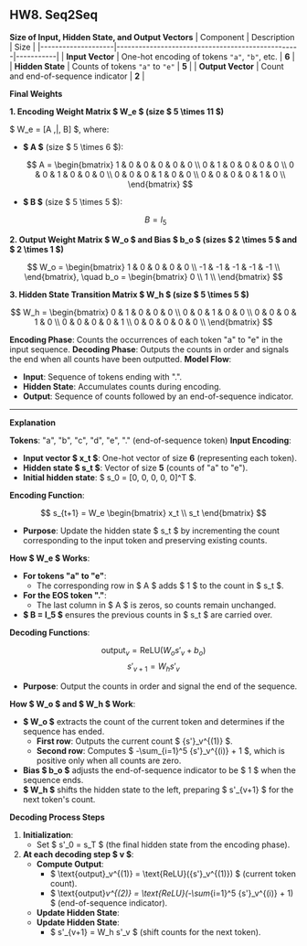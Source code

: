 ## HW8. Seq2Seq

**Size of Input, Hidden State, and Output Vectors**
| Component          | Description                                      | Size      |
|--------------------|--------------------------------------------------|-----------|
| **Input Vector**   | One-hot encoding of tokens `"a"`, `"b"`, etc.    | **6**     |
| **Hidden State**   | Counts of tokens `"a"` to `"e"`                  | **5**     |
| **Output Vector**  | Count and end-of-sequence indicator              | **2**     |

**Final Weights**

**1. Encoding Weight Matrix $ W_e $ (size $ 5 \times 11 $)**

$ W_e = [A \,|\, B] $, where:

- **$ A $** (size $ 5 \times 6 $):

  $$
  A = \begin{bmatrix}
  1 & 0 & 0 & 0 & 0 & 0 \\
  0 & 1 & 0 & 0 & 0 & 0 \\
  0 & 0 & 1 & 0 & 0 & 0 \\
  0 & 0 & 0 & 1 & 0 & 0 \\
  0 & 0 & 0 & 0 & 1 & 0 \\
  \end{bmatrix}
  $$

- **$ B $** (size $ 5 \times 5 $):

  $$
  B = I_5 \quad
  $$

**2. Output Weight Matrix $ W_o $ and Bias $ b_o $ (sizes $ 2 \times 5 $ and $ 2 \times 1 $)**

$$
W_o = \begin{bmatrix}
1 & 0 & 0 & 0 & 0 \\
-1 & -1 & -1 & -1 & -1 \\
\end{bmatrix}, \quad
b_o = \begin{bmatrix}
0 \\
1 \\
\end{bmatrix}
$$

**3. Hidden State Transition Matrix $ W_h $ (size $ 5 \times 5 $)**

$$
W_h = \begin{bmatrix}
0 & 1 & 0 & 0 & 0 \\
0 & 0 & 1 & 0 & 0 \\
0 & 0 & 0 & 1 & 0 \\
0 & 0 & 0 & 0 & 1 \\
0 & 0 & 0 & 0 & 0 \\
\end{bmatrix}
$$

**Encoding Phase**: Counts the occurrences of each token "a" to "e" in the input sequence.
**Decoding Phase**: Outputs the counts in order and signals the end when all counts have been outputted.
**Model Flow**:
- **Input**: Sequence of tokens ending with ".".
- **Hidden State**: Accumulates counts during encoding.
- **Output**: Sequence of counts followed by an end-of-sequence indicator.

---

**Explanation**

**Tokens**: "a", "b", "c", "d", "e", "." (end-of-sequence token)
**Input Encoding**:
  - **Input vector $ x_t $**: One-hot vector of size **6** (representing each token).
  - **Hidden state $ s_t $**: Vector of size **5** (counts of "a" to "e").
  - **Initial hidden state**: $ s_0 = [0, 0, 0, 0, 0]^T $.

**Encoding Function**:

$$
s_{t+1} = W_e \begin{bmatrix} x_t \\ s_t \end{bmatrix}
$$

- **Purpose**: Update the hidden state $ s_t $ by incrementing the count corresponding to the input token and preserving existing counts.

**How $ W_e $ Works**:

- **For tokens "a" to "e"**:
  - The corresponding row in $ A $ adds $ 1 $ to the count in $ s_t $.
- **For the EOS token "."**:
  - The last column in $ A $ is zeros, so counts remain unchanged.
- **$ B = I_5 $** ensures the previous counts in $ s_t $ are carried over.

**Decoding Functions**:

$$
\text{output}_v = \text{ReLU}(W_o s'_v + b_o)
$$
$$
s'_{v+1} = W_h s'_v
$$

- **Purpose**: Output the counts in order and signal the end of the sequence.

**How $ W_o $ and $ W_h $ Work**:

- **$ W_o $** extracts the count of the current token and determines if the sequence has ended.
  - **First row**: Outputs the current count $ {s'}_v^{(1)} $.
  - **Second row**: Computes $ -\sum_{i=1}^5 {s'}_v^{(i)} + 1 $, which is positive only when all counts are zero.
- **Bias $ b_o $** adjusts the end-of-sequence indicator to be $ 1 $ when the sequence ends.
- **$ W_h $** shifts the hidden state to the left, preparing $ s'_{v+1} $ for the next token's count.

**Decoding Process Steps**

1. **Initialization**:
   - Set $ s'_0 = s_T $ (the final hidden state from the encoding phase).
2. **At each decoding step $ v $**:
   - **Compute Output**:
     - $ \text{output}_v^{(1)} = \text{ReLU}({s'}_v^{(1)}) $ (current token count).
     - $ \text{output}_v^{(2)} = \text{ReLU}(-\sum_{i=1}^5 {s'}_v^{(i)} + 1) $ (end-of-sequence indicator).
   - **Update Hidden State**:
   - **Update Hidden State**:
     - $ s'_{v+1} = W_h s'_v $ (shift counts for the next token).
